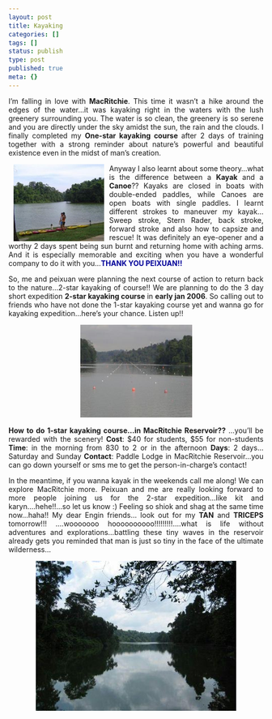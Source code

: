 ```yaml
---
layout: post
title: Kayaking
categories: []
tags: []
status: publish
type: post
published: true
meta: {}
---
```

<p align="justify">I’m falling in love with <strong>MacRitchie</strong>. This time it wasn’t a hike around the edges of the water…it was kayaking right in the waters with the lush greenery surrounding you. The water is so clean, the greenery is so serene and you are directly under the sky amidst the sun, the rain and the clouds. I finally completed my <strong>One-star kayaking course </strong>after 2 days of training together with a strong reminder about nature’s powerful and beautiful existence even in the midst of man’s creation.</p>
<p align="justify"><img border="0" align="left" width="179" src="/img/kayak_2.jpg" hspace="10" height="152" style="width: 179px; height: 152px" /></p>
<p align="justify">Anyway I also learnt about some theory…what is the difference between a <strong>Kayak</strong> and a <strong>Canoe</strong>?? Kayaks are closed in boats with double-ended paddles, while Canoes are open boats with single paddles. I learnt different strokes to maneuver my kayak…Sweep stroke, Stern Rader, back stroke, forward stroke and also how to capsize and rescue! It was definitely an eye-opener and a worthy 2 days spent being sun burnt and returning home with aching arms. And it is especially memorable and exciting when you have a wonderful company to do it with you…<strong><font color="#000099">THANK YOU PEIXUAN!!</font> </strong></p>
<p align="justify">So, me and peixuan were planning the next course of action to return back to the nature…2-star kayaking of course!! We are planning to do the 3 day short expedition <strong>2-star kayaking course</strong> in <strong>early jan 2006</strong>. So calling out to friends who have not done the 1-star kayaking course yet and wanna go for kayaking expedition…here’s your chance. Listen up!!</p>
<p align="center"><img border="0" width="221" src="/img/kayak_1.jpg" height="183" style="width: 221px; height: 183px" /></p>

<p align="justify"><strong>How to do 1-star kayaking course…in MacRitchie Reservoir??</strong> …you’ll be rewarded with the scenery!
<strong>Cost</strong>: $40 for students, $55 for non-students
<strong>Time</strong>: in the morning from 830 to 2 or in the afternoon
<strong>Days</strong>: 2 days…Saturday and Sunday
<strong>Contact</strong>: Paddle Lodge in MacRitchie Reservoir…you can go down yourself or sms me to get the person-in-charge’s contact!
<p align="justify">In the meantime, if you wanna kayak in the weekends call me along! We can explore MacRitchie more. Peixuan and me are really looking forward to more people joining us for the 2-star expedition…like kit and karyn….hehe!!...so let us know :) Feeling so shiok and shag at the same time now…haha!! My dear Engin friends… look out for my <strong>TAN</strong> and <strong>TRICEPS</strong> tomorrow!!! ....wooooooo hoooooooooo!!!!!!!!!….what is life without adventures and explorations…battling these tiny waves in the reservoir already gets you reminded that man is just so tiny in the face of the ultimate wilderness…</p>
<p align="center"><img border="0" src="/img/kayak_3.jpg" /></p>
